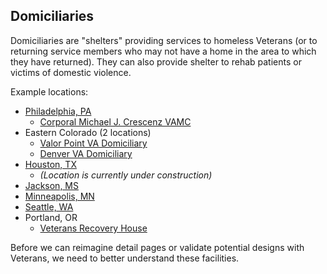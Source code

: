 ## Domiciliaries

Domiciliaries are "shelters" providing services to homeless Veterans (or to returning service members who may not have a home in the area to which they have returned). They can also provide shelter to rehab patients or victims of domestic violence.

Example locations:
- [Philadelphia, PA](https://www.va.gov/philadelphia-health-care/locations/)
  - [Corporal Michael J. Crescenz VAMC](https://www.philadelphia.va.gov/services/homeless/index.asp)
- Eastern Colorado (2 locations)
  - [Valor Point VA Domiciliary](https://www.denver.va.gov/locations/Valor_Point_VA_Domiciliary.asp)
  - [Denver VA Domiciliary](https://www.denver.va.gov/locations/Denver_VA_Domiciliary.asp)
- [Houston, TX](https://www.va.gov/houston-health-care/locations/houston-va-domiciliary/)
  - *(Location is currently under construction)*
- [Jackson, MS](https://www.va.gov/jackson-health-care/locations/)
- [Minneapolis, MN](https://mn.gov/mdva/assets/2019-08-doms-brochure_tcm1066-396897.pdf)
- [Seattle, WA](https://www.pugetsound.va.gov/about/history.asp)
- Portland, OR
  - [Veterans Recovery House](https://www.portland.va.gov/services/Rehabilitation_Veterans_Recovery_House_A_Residential_Rehabilitation_Treatment_Program_RRTP.asp)

Before we can reimagine detail pages or validate potential designs with Veterans, we need to better understand these facilities.
